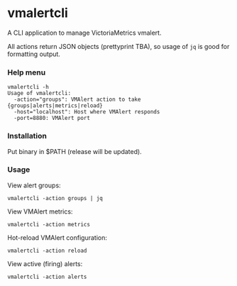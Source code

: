 # vmalertcli

A CLI application to manage VictoriaMetrics vmalert.

All actions return JSON objects (prettyprint TBA), so usage of `jq` is good for formatting output.

### Help menu

```
vmalertcli -h
Usage of vmalertcli:
  -action="groups": VMAlert action to take {groups|alerts|metrics|reload}
  -host="localhost": Host where VMAlert responds
  -port=8880: VMAlert port
```

### Installation 
 
Put binary in $PATH (release will be updated).

### Usage

View alert groups:
```
vmalertcli -action groups | jq
```

View VMAlert metrics:
```
vmalertcli -action metrics
```

Hot-reload VMAlert configuration:
```
vmalertcli -action reload
```

View active (firing) alerts:
```
vmalertcli -action alerts
```